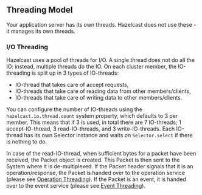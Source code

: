 ## Threading Model

Your application server has its own threads. Hazelcast does not use these - it manages its own threads.

### I/O Threading

Hazelcast uses a pool of threads for I/O. A single thread does not do all the IO: instead, multiple threads do the IO. On each cluster member, the IO-threading is split up in 3 types of IO-threads:

* IO-thread that takes care of accept requests,
* IO-threads that take care of reading data from other members/clients,
* IO-threads that take care of writing data to other members/clients.

You can configure the number of IO-threads using the `hazelcast.io.thread.count` system property, which defaults to 3 per member. 
This means that if 3 is used, in total there are 7 IO-threads; 1 accept-IO-thread, 3 read-IO-threads, and 3 write-IO-threads. Each IO-thread has its own Selector instance and waits on `Selector.select` if there is nothing to do.

In case of the read-IO-thread, when sufficient bytes for a packet have been received, the Packet object is created. This Packet is 
then sent to the System where it is de-multiplexed. If the Packet header signals that it is an operation/response, the Packet is handed 
over to the operation service (please see [Operation Threading](#operation-threading)). If the Packet is an event, it is handed 
over to the event service (please see [Event Threading](#event-threading)). 

